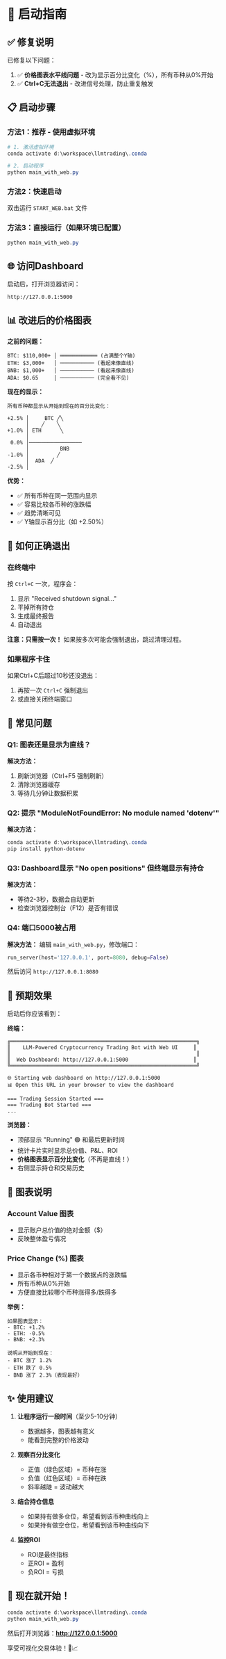 # 🚀 启动指南

## ✅ 修复说明

已修复以下问题：
1. ✅ **价格图表水平线问题** - 改为显示百分比变化（%），所有币种从0%开始
2. ✅ **Ctrl+C无法退出** - 改进信号处理，防止重复触发

## 📋 启动步骤

### 方法1：推荐 - 使用虚拟环境

```powershell
# 1. 激活虚拟环境
conda activate d:\workspace\llmtrading\.conda

# 2. 启动程序
python main_with_web.py
```

### 方法2：快速启动

双击运行 `START_WEB.bat` 文件

### 方法3：直接运行（如果环境已配置）

```powershell
python main_with_web.py
```

## 🌐 访问Dashboard

启动后，打开浏览器访问：
```
http://127.0.0.1:5000
```

## 📊 改进后的价格图表

**之前的问题：**
```
BTC: $110,000+ │ ════════════ (占满整个Y轴)
ETH: $3,000+   │ ─────────── (看起来像直线)
BNB: $1,000+   │ ─────────── (看起来像直线)
ADA: $0.65     │ ─────────── (完全看不见)
```

**现在的显示：**
```
所有币种都显示从开始到现在的百分比变化：

+2.5% │     BTC ╱╲
      │    ╱    ╲
+1.0% │ ETH      ╲
      │             
 0.0% │─────────────────
      │          BNB
-1.0% │         ╱
      │  ADA  ╱
-2.5% │
```

**优势：**
- ✅ 所有币种在同一范围内显示
- ✅ 容易比较各币种的涨跌幅
- ✅ 趋势清晰可见
- ✅ Y轴显示百分比（如 +2.50%）

## 🛑 如何正确退出

### 在终端中
按 `Ctrl+C` 一次，程序会：
1. 显示 "Received shutdown signal..."
2. 平掉所有持仓
3. 生成最终报告
4. 自动退出

**注意：只需按一次！** 如果按多次可能会强制退出，跳过清理过程。

### 如果程序卡住
如果Ctrl+C后超过10秒还没退出：
1. 再按一次 `Ctrl+C` 强制退出
2. 或直接关闭终端窗口

## 🐛 常见问题

### Q1: 图表还是显示为直线？
**解决方法：**
1. 刷新浏览器（Ctrl+F5 强制刷新）
2. 清除浏览器缓存
3. 等待几分钟让数据积累

### Q2: 提示 "ModuleNotFoundError: No module named 'dotenv'"
**解决方法：**
```powershell
conda activate d:\workspace\llmtrading\.conda
pip install python-dotenv
```

### Q3: Dashboard显示 "No open positions" 但终端显示有持仓
**解决方法：**
- 等待2-3秒，数据会自动更新
- 检查浏览器控制台（F12）是否有错误

### Q4: 端口5000被占用
**解决方法：**
编辑 `main_with_web.py`，修改端口：
```python
run_server(host='127.0.0.1', port=8080, debug=False)
```
然后访问 `http://127.0.0.1:8080`

## 📸 预期效果

启动后你应该看到：

**终端：**
```
╔════════════════════════════════════════════════════════════╗
║    LLM-Powered Cryptocurrency Trading Bot with Web UI     ║
║                                                            ║
║  Web Dashboard: http://127.0.0.1:5000                     ║
╚════════════════════════════════════════════════════════════╝

🌐 Starting web dashboard on http://127.0.0.1:5000
📊 Open this URL in your browser to view the dashboard

=== Trading Session Started ===
=== Trading Bot Started ===
...
```

**浏览器：**
- 顶部显示 "Running" 🟢 和最后更新时间
- 统计卡片实时显示总价值、P&L、ROI
- **价格图表显示百分比变化**（不再是直线！）
- 右侧显示持仓和交易历史

## 🎨 图表说明

### Account Value 图表
- 显示账户总价值的绝对金额（$）
- 反映整体盈亏情况

### Price Change (%) 图表
- 显示各币种相对于第一个数据点的涨跌幅
- 所有币种从0%开始
- 方便直接比较哪个币种涨得多/跌得多

**举例：**
```
如果图表显示：
- BTC: +1.2%
- ETH: -0.5%
- BNB: +2.3%

说明从开始到现在：
- BTC 涨了 1.2%
- ETH 跌了 0.5%
- BNB 涨了 2.3%（表现最好）
```

## ✨ 使用建议

1. **让程序运行一段时间**（至少5-10分钟）
   - 数据越多，图表越有意义
   - 能看到完整的价格波动

2. **观察百分比变化**
   - 正值（绿色区域）= 币种在涨
   - 负值（红色区域）= 币种在跌
   - 斜率越陡 = 波动越大

3. **结合持仓信息**
   - 如果持有做多仓位，希望看到该币种曲线向上
   - 如果持有做空仓位，希望看到该币种曲线向下

4. **监控ROI**
   - ROI是最终指标
   - 正ROI = 盈利
   - 负ROI = 亏损

## 🎯 现在就开始！

```powershell
conda activate d:\workspace\llmtrading\.conda
python main_with_web.py
```

然后打开浏览器：**http://127.0.0.1:5000**

享受可视化交易体验！🚀📈

